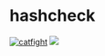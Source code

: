 # hashcheck
[![catfight](https://github.com/Heavy-H/hashcheck/actions/workflows/main.yml/badge.svg?branch=main)](https://github.com/Heavy-H/hashcheck/actions/workflows/main.yml)
<img src="https://imgur.com/wOi5uP9">
